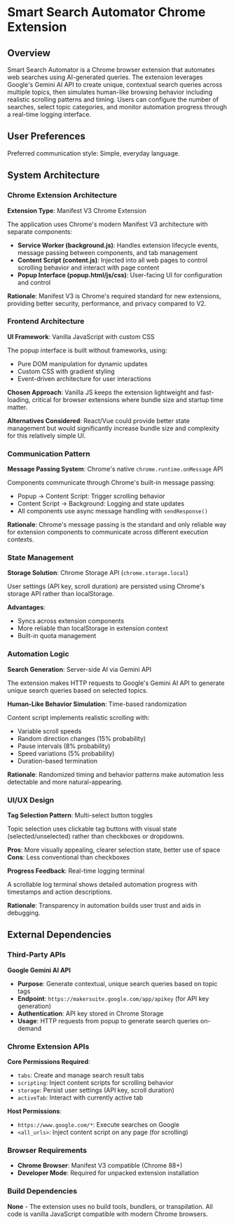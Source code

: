 # Smart Search Automator Chrome Extension

## Overview

Smart Search Automator is a Chrome browser extension that automates web searches using AI-generated queries. The extension leverages Google's Gemini AI API to create unique, contextual search queries across multiple topics, then simulates human-like browsing behavior including realistic scrolling patterns and timing. Users can configure the number of searches, select topic categories, and monitor automation progress through a real-time logging interface.

## User Preferences

Preferred communication style: Simple, everyday language.

## System Architecture

### Chrome Extension Architecture

**Extension Type**: Manifest V3 Chrome Extension

The application uses Chrome's modern Manifest V3 architecture with separate components:

- **Service Worker (background.js)**: Handles extension lifecycle events, message passing between components, and tab management
- **Content Script (content.js)**: Injected into all web pages to control scrolling behavior and interact with page content
- **Popup Interface (popup.html/js/css)**: User-facing UI for configuration and control

**Rationale**: Manifest V3 is Chrome's required standard for new extensions, providing better security, performance, and privacy compared to V2.

### Frontend Architecture

**UI Framework**: Vanilla JavaScript with custom CSS

The popup interface is built without frameworks, using:
- Pure DOM manipulation for dynamic updates
- Custom CSS with gradient styling
- Event-driven architecture for user interactions

**Chosen Approach**: Vanilla JS keeps the extension lightweight and fast-loading, critical for browser extensions where bundle size and startup time matter.

**Alternatives Considered**: React/Vue could provide better state management but would significantly increase bundle size and complexity for this relatively simple UI.

### Communication Pattern

**Message Passing System**: Chrome's native `chrome.runtime.onMessage` API

Components communicate through Chrome's built-in message passing:
- Popup → Content Script: Trigger scrolling behavior
- Content Script → Background: Logging and state updates
- All components use async message handling with `sendResponse()`

**Rationale**: Chrome's message passing is the standard and only reliable way for extension components to communicate across different execution contexts.

### State Management

**Storage Solution**: Chrome Storage API (`chrome.storage.local`)

User settings (API key, scroll duration) are persisted using Chrome's storage API rather than localStorage.

**Advantages**:
- Syncs across extension components
- More reliable than localStorage in extension context
- Built-in quota management

### Automation Logic

**Search Generation**: Server-side AI via Gemini API

The extension makes HTTP requests to Google's Gemini AI API to generate unique search queries based on selected topics.

**Human-Like Behavior Simulation**: Time-based randomization

Content script implements realistic scrolling with:
- Variable scroll speeds
- Random direction changes (15% probability)
- Pause intervals (8% probability)
- Speed variations (5% probability)
- Duration-based termination

**Rationale**: Randomized timing and behavior patterns make automation less detectable and more natural-appearing.

### UI/UX Design

**Tag Selection Pattern**: Multi-select button toggles

Topic selection uses clickable tag buttons with visual state (selected/unselected) rather than checkboxes or dropdowns.

**Pros**: More visually appealing, clearer selection state, better use of space
**Cons**: Less conventional than checkboxes

**Progress Feedback**: Real-time logging terminal

A scrollable log terminal shows detailed automation progress with timestamps and action descriptions.

**Rationale**: Transparency in automation builds user trust and aids in debugging.

## External Dependencies

### Third-Party APIs

**Google Gemini AI API**
- **Purpose**: Generate contextual, unique search queries based on topic tags
- **Endpoint**: `https://makersuite.google.com/app/apikey` (for API key generation)
- **Authentication**: API key stored in Chrome Storage
- **Usage**: HTTP requests from popup to generate search queries on-demand

### Chrome Extension APIs

**Core Permissions Required**:
- `tabs`: Create and manage search result tabs
- `scripting`: Inject content scripts for scrolling behavior
- `storage`: Persist user settings (API key, scroll duration)
- `activeTab`: Interact with currently active tab

**Host Permissions**:
- `https://www.google.com/*`: Execute searches on Google
- `<all_urls>`: Inject content script on any page (for scrolling)

### Browser Requirements

- **Chrome Browser**: Manifest V3 compatible (Chrome 88+)
- **Developer Mode**: Required for unpacked extension installation

### Build Dependencies

**None** - The extension uses no build tools, bundlers, or transpilation. All code is vanilla JavaScript compatible with modern Chrome browsers.